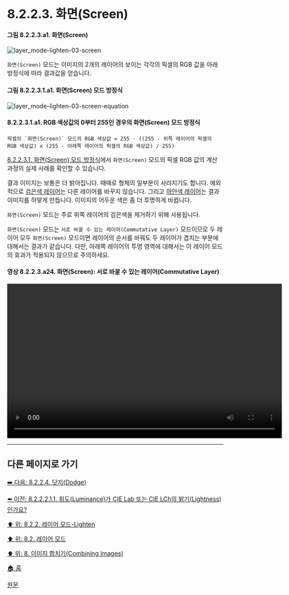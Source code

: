 # 8.2.2.3. 화면(Screen)
#### 그림 8.2.2.3.a1. 화면(Screen)
![layer_mode-lighten-03-screen](https://github.com/wonder13662/gimp/assets/15767104/2eb78d94-6380-4697-8aa3-7c460c8333ff)

`화면(Screen)` 모드는 이미지의 2개의 레이어의 보이는 각각의 픽셀의 RGB 값을 아래 방정식에 따라 결과값을 얻습니다. 

#### 그림 8.2.2.3.1.a1. 화면(Screen) 모드 방정식
![layer_mode-lighten-03-screen-equation](https://github.com/wonder13662/gimp/assets/15767104/981c61cb-c9c4-4f8c-9215-9d87c82f9778)

#### 8.2.2.3.1.a1. RGB 색상값의 0부터 255인 경우의 화면(Screen) 모드 방정식
```
픽셀의 `화면(Screen)` 모드의 RGB 색상값 = 255 - ((255 - 위쪽 레이어의 픽셀의 RGB 색상값) x (255 - 아래쪽 레이어의 픽셀의 RGB 색상값) / 255)
```

[8.2.2.3.1. 화면(Screen) 모드 방정식](./08-02-02-03-01-equation.md)에서 `화면(Screen)` 모드의 픽셀 RGB 값의 계산 과정의 실제 사례를 확인할 수 있습니다.

결과 이미지는 보통은 더 밝아집니다. 때때로 형체의 일부분이 사라지기도 합니다. 예외적으로 [검은색 레이어](./08-02-02-03-01-equation.md#08-02-02-03-01-s3)는 다른 레이어를 바꾸지 않습니다. 그리고 [하얀색 레이어](./08-02-02-03-01-equation.md#08-02-02-03-01-s4)는 결과 이미지를 하얗게 만듭니다. 이미지의 어두운 색은 좀 더 투명하게 바뀝니다.

`화면(Screen)` 모드는 주로 위쪽 레이어의 검은색을 제거하기 위해 사용됩니다.

`화면(Screen)` 모드는 `서로 바꿀 수 있는 레이어(Commutative Layer)` 모드이므로 두 레이어 모두 `화면(Screen)` 모드이면 레이어의 순서를 바꿔도 두 레이어가 겹치는 부분에 대해서는 결과가 같습니다. 다만, 아래쪽 레이어의 투명 영역에 대해서는 이 레이어 모드의 효과가 적용되지 않으므로 주의하세요.

#### 영상 8.2.2.3.a24. 화면(Screen): 서로 바꿀 수 있는 레이어(Commutative Layer)
<video controls="controls" width="640" height="360" src="https://github.com/wonder13662/gimp/assets/15767104/5abc2173-d9c6-4abe-9947-a0541133cd4e"></video>

***

## 다른 페이지로 가기

[➡️ 다음: 8.2.2.4. 닷지(Dodge)](./08-02-02-04-00-dodge.md)

[⬅️ 이전: 8.2.2.2.1.1. 휘도(Luminance)가 CIE Lab 또는 CIE LCh의 밝기(Lightness) 인가요?](./08-02-02-02-01-01-lch_lightness.md)

[⬆️ 위: 8.2.2. 레이어 모드-Lighten](./08-02-02-00-lighten-layer-mode.md)

[⬆️ 위: 8.2. 레이어 모드](./08-02-00-layer-modes.md)

[⬆️ 위: 8. 이미지 합치기(Combining Images)](./08-00-combining-images.md)

[🏠 홈](./00-home.md)

[원문](https://docs.gimp.org/2.10/ko/layer-mode-group-lighten.html#layer-mode-screen)
